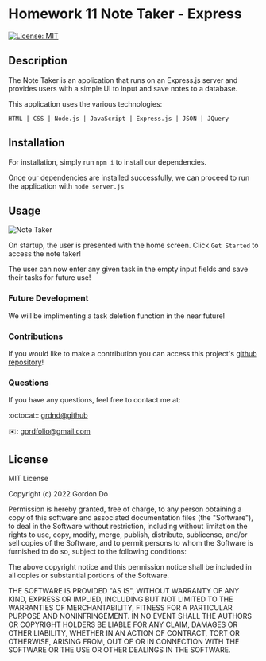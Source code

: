 # Homework 11 Note Taker - Express

[![License: MIT](https://img.shields.io/badge/License-MIT-blue.svg)](https://opensource.org/licenses/MIT)

## Description

The Note Taker is an application that runs on an Express.js server and provides users with a simple UI to input and save notes to a database.

This application uses the various technologies:

`HTML | CSS | Node.js | JavaScript | Express.js | JSON | JQuery`

## Installation

For installation, simply run `npm i` to install our dependencies.

Once our dependencies are installed successfully, we can proceed to run the application with `node server.js`

## Usage

![Note Taker](https://user-images.githubusercontent.com/93315369/169639044-af8d0782-8750-4a73-86db-d014da1ca219.gif)

On startup, the user is presented with the home screen. Click `Get Started` to access the note taker!

The user can now enter any given task in the empty input fields and save their tasks for future use!

### Future Development

We will be implimenting a task deletion function in the near future!

### Contributions

If you would like to make a contribution you can access this project's [github repository](github.com/grdnd/express-NoteTaker)!

### Questions

If you have any questions, feel free to contact me at:

:octocat:: [grdnd@github](github.com/grdnd)

✉️: [gordfolio@gmail.com](mailto:gordfolio@gmail.com)

## License

MIT License

Copyright (c) 2022 Gordon Do

Permission is hereby granted, free of charge, to any person obtaining a copy of this software and associated documentation files (the "Software"), to deal in the Software without restriction, including without limitation the rights to use, copy, modify, merge, publish, distribute, sublicense, and/or sell copies of the Software, and to permit persons to whom the Software is furnished to do so, subject to the following conditions:

The above copyright notice and this permission notice shall be included in all copies or substantial portions of the Software.

THE SOFTWARE IS PROVIDED "AS IS", WITHOUT WARRANTY OF ANY KIND, EXPRESS OR IMPLIED, INCLUDING BUT NOT LIMITED TO THE WARRANTIES OF MERCHANTABILITY, FITNESS FOR A PARTICULAR PURPOSE AND NONINFRINGEMENT. IN NO EVENT SHALL THE AUTHORS OR COPYRIGHT HOLDERS BE LIABLE FOR ANY CLAIM, DAMAGES OR OTHER LIABILITY, WHETHER IN AN ACTION OF CONTRACT, TORT OR OTHERWISE, ARISING FROM, OUT OF OR IN CONNECTION WITH THE SOFTWARE OR THE USE OR OTHER DEALINGS IN THE SOFTWARE.
